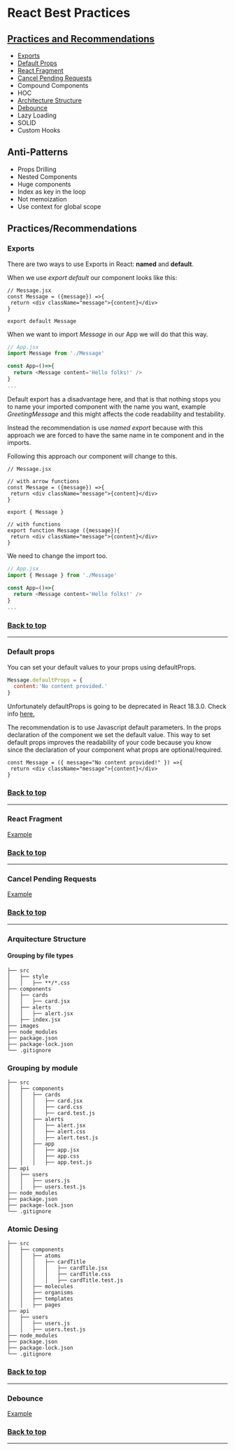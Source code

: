 # React Best Practices

<!-- ## Introduction
One of the principal things to avoid when programming with React is to have to many renders. -->

## [Practices and Recommendations](#practicesrecommendations)
  - [Exports](#exports)
  - [Default Props](#default-props)
  - [React Fragment](#react-fragment)
  - [Cancel Pending Requests](#cancel-pending-requests)
  - Compound Components
  - HOC
  - [Architecture Structure](#arquitecture-structure)
  - [Debounce](#debounce)
  - Lazy Loading
  - SOLID
  - Custom Hooks

## Anti-Patterns
  - Props Drilling
  - Nested Components
  - Huge components
  - Index as key in the loop
  - Not memoization
  - Use context for global scope

## Practices/Recommendations
### Exports

There are two ways to use Exports in React: **named** and **default**.

When we use _export default_ our component looks like this:
```JS
// Message.jsx
const Message = ({message}) =>{
 return <div className="message">{content}</div>
}

export default Message
```
When we want to import _Message_ in our App we will do that this way.
```js
// App.jsx
import Message from './Message'

const App=()=>{
  return <Message content='Hello folks!' />
}
...
```
Default export has a disadvantage here, and that is that nothing stops you to name your imported component with the name you want, example *GreetingMessage* and this might affects the code readability and testability.

Instead the recommendation is use *named export* because with this approach we are forced to have the same name in te component and in the imports.

Following this approach our component will change to this.
```JS
// Message.jsx

// with arrow functions
const Message = ({message}) =>{
 return <div className="message">{content}</div>
}

export { Message }

// with functions
export function Message ({message}){
 return <div className="message">{content}</div>
}
```

We need to change the import too.

```js
// App.jsx
import { Message } from './Message'

const App=()=>{
  return <Message content='Hello folks!' />
}
...
```
### [Back to top](#react-best-practices)
---

### Default props
You can set your default values to your props using defaultProps.

```js
Message.defaultProps = {
  content:'No content provided.'
}
```
Unfortunately defaultProps is going to be deprecated in React 18.3.0. Check info [here.](https://github.com/chakra-ui/chakra-ui/issues/7057)


The recommendation is to use Javascript default parameters. In the props declaration of the component we set the default value. This way to set default props improves the readability of your code because you know since the declaration of your component what props are optional/required.

```JS
const Message = ({ message="No content provided!" }) =>{
 return <div className="message">{content}</div>
}
```
### [Back to top](#react-best-practices)
---

### React Fragment

[Example](https://codesandbox.io/s/react-fragment-43edci?file=/src/App.js)

### [Back to top](#react-best-practices)
---

### Cancel Pending Requests

[Example](https://codesandbox.io/s/react-update-state-hj8244)

### [Back to top](#react-best-practices)
---


### Arquitecture Structure
#### Grouping by file types
```
├── src
│   ├── style
│   │   ├── **/*.css
├── components
│   ├── cards
│   │   ├── card.jsx
│   ├── alerts
│   │   ├── alert.jsx
│   ├── index.jsx
├── images
├── node_modules
├── package.json
├── package-lock.json 
└── .gitignore
```

### Grouping by module
```
├── src
│   ├── components
│   │   ├── cards
│   │   │   ├── card.jsx
│   │   │   ├── card.css
│   │   │   ├── card.test.js
│   │   ├── alerts
│   │   │   ├── alert.jsx
│   │   │   ├── alert.css
│   │   │   ├── alert.test.js
│   │   ├── app
│   │   │   ├── app.jsx
│   │   │   ├── app.css
│   │   │   ├── app.test.js
├── api
│   ├── users
│   │   ├── users.js
│   │   ├── users.test.js
├── node_modules
├── package.json
├── package-lock.json 
└── .gitignore
```

### Atomic Desing
```
├── src
│   ├── components
│   │   ├── atoms
│   │   │   ├── cardTitle
│   │   │   │   ├── cardTile.jsx
│   │   │   │   ├── cardTitle.css
│   │   │   │   ├── cardTitle.test.js
│   │   ├── molecules
│   │   ├── organisms
│   │   ├── templates
│   │   ├── pages
├── api
│   ├── users
│   │   ├── users.js
│   │   ├── users.test.js
├── node_modules
├── package.json
├── package-lock.json 
└── .gitignore
```

### [Back to top](#react-best-practices)
---

### Debounce

[Example](https://codesandbox.io/s/debounce-ex1ew0?file=/src/App.js)

### [Back to top](#react-best-practices)
---
